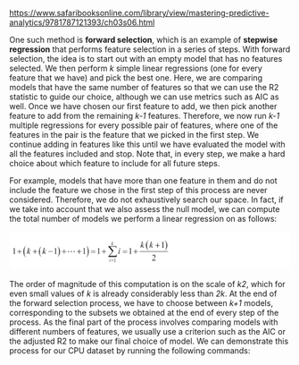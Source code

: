 https://www.safaribooksonline.com/library/view/mastering-predictive-analytics/9781787121393/ch03s06.html

One such method is **forward selection**, which is an example of **stepwise regression** that performs feature selection in a series of steps. With forward selection, the idea is to start out with an empty model that has no features selected. We then perform _k_ simple linear regressions \(one for every feature that we have\) and pick the best one. Here, we are comparing models that have the same number of features so that we can use the R2 statistic to guide our choice, although we can use metrics such as AIC as well. Once we have chosen our first feature to add, we then pick another feature to add from the remaining _k-1_ features. Therefore, we now run _k-1_ multiple regressions for every possible pair of features, where one of the features in the pair is the feature that we picked in the first step. We continue adding in features like this until we have evaluated the model with all the features included and stop. Note that, in every step, we make a hard choice about which feature to include for all future steps.

For example, models that have more than one feature in them and do not include the feature we chose in the first step of this process are never considered. Therefore, we do not exhaustively search our space. In fact, if we take into account that we also assess the null model, we can compute the total number of models we perform a linear regression on as follows:

![](/assets/forwardSel.png)

The order of magnitude of this computation is on the scale of _k2_, which for even small values of _k_ is already considerably less than _2k_. At the end of the forward selection process, we have to choose between _k+1_ models, corresponding to the subsets we obtained at the end of every step of the process. As the final part of the process involves comparing models with different numbers of features, we usually use a criterion such as the AIC or the adjusted R2 to make our final choice of model. We can demonstrate this process for our CPU dataset by running the following commands:

